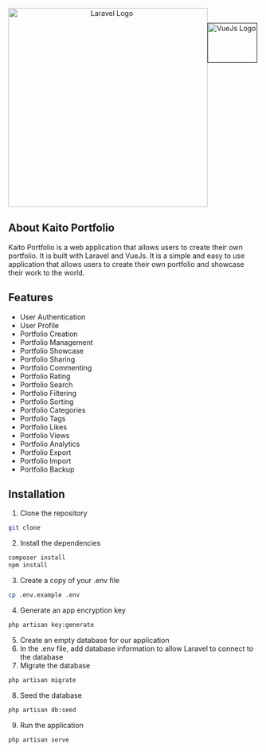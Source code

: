 <p align="center" style="display: flex">
<a href="https://laravel.com" target="_blank"><img src="https://raw.githubusercontent.com/laravel/art/master/logo-lockup/5%20SVG/2%20CMYK/1%20Full%20Color/laravel-logolockup-cmyk-red.svg" width="400" alt="Laravel Logo"></a><a style="margin-top: 30px" href=""><img src="https://cli.vuejs.org/favicon.png" width="100" height="80" alt="VueJs Logo"></a>
</p>

## About Kaito Portfolio

Kaito Portfolio is a web application that allows users to create their own portfolio. It is built with Laravel and VueJs. It is a simple and easy to use application that allows users to create their own portfolio and showcase their work to the world.

## Features

- User Authentication
- User Profile
- Portfolio Creation
- Portfolio Management
- Portfolio Showcase
- Portfolio Sharing
- Portfolio Commenting
- Portfolio Rating
- Portfolio Search
- Portfolio Filtering
- Portfolio Sorting
- Portfolio Categories
- Portfolio Tags
- Portfolio Likes
- Portfolio Views
- Portfolio Analytics
- Portfolio Export
- Portfolio Import
- Portfolio Backup

## Installation

1. Clone the repository
```bash
git clone
```

2. Install the dependencies
```bash
composer install
npm install
```

3. Create a copy of your .env file
```bash
cp .env.example .env
```

4. Generate an app encryption key
```bash
php artisan key:generate
```

5. Create an empty database for our application
6. In the .env file, add database information to allow Laravel to connect to the database
7. Migrate the database
```bash
php artisan migrate
```

8. Seed the database
```bash
php artisan db:seed
```

9. Run the application
```bash
php artisan serve
```


